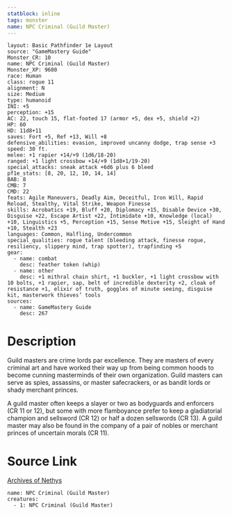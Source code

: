 ```yaml
---
statblock: inline
tags: monster
name: NPC Criminal (Guild Master)
---
```

```statblock
layout: Basic Pathfinder 1e Layout
source: "GameMastery Guide"
Monster_CR: 10
name: NPC Criminal (Guild Master)
Monster_XP: 9600
race: Human
class: rogue 11
alignment: N
size: Medium
type: humanoid
INI: +5
perception: +15
AC: 22, touch 15, flat-footed 17 (armor +5, dex +5, shield +2)
HP: 60
HD: 11d8+11
saves: Fort +5, Ref +13, Will +8
defensive_abilities: evasion, improved uncanny dodge, trap sense +3
speed: 30 ft.
melee: +1 rapier +14/+9 (1d6/18-20)
ranged: +1 light crossbow +14/+9 (1d8+1/19-20)
special_attacks: sneak attack +6d6 plus 6 bleed
pf1e_stats: [8, 20, 12, 10, 14, 14]
BAB: 8
CMB: 7
CMD: 22
feats: Agile Maneuvers, Deadly Aim, Deceitful, Iron Will, Rapid Reload, Stealthy, Vital Strike, Weapon Finesse
skills: Acrobatics +19, Bluff +20, Diplomacy +15, Disable Device +30, Disguise +22, Escape Artist +22, Intimidate +10, Knowledge (local) +10, Linguistics +5, Perception +15, Sense Motive +15, Sleight of Hand +10, Stealth +23
languages: Common, Halfling, Undercommon
special_qualities: rogue talent (bleeding attack, finesse rogue, resiliency, slippery mind, trap spotter), trapfinding +5
gear:
  - name: combat
    desc: feather token (whip)
  - name: other
    desc: +1 mithral chain shirt, +1 buckler, +1 light crossbow with 10 bolts, +1 rapier, sap, belt of incredible dexterity +2, cloak of resistance +1, elixir of truth, goggles of minute seeing, disguise kit, masterwork thieves’ tools
sources:
  - name: GameMastery Guide
    desc: 267
```
# Description
Guild masters are crime lords par excellence. They are masters of every criminal art and have worked their way up from being common hoods to become cunning masterminds of their own organization. Guild masters can serve as spies, assassins, or master safecrackers, or as bandit lords or shady merchant princes.

A guild master often keeps a slayer or two as bodyguards and enforcers (CR 11 or 12), but some with more flamboyance prefer to keep a gladiatorial champion and sellsword (CR 12) or half a dozen sellswords (CR 13). A guild master may also be found in the company of a pair of nobles or merchant princes of uncertain morals (CR 11).
# Source Link
[Archives of Nethys](https://aonprd.com/NPCDisplay.aspx?ItemName=Criminal%20(Guild%20Master))
```encounter-table
name: NPC Criminal (Guild Master)
creatures:
  - 1: NPC Criminal (Guild Master)
```
